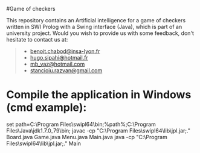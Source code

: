 #Game of checkers

This repository contains an Artificial intelligence for a game of checkers written in SWI Prolog with a Swing interface (Java), which is part of an university project. 
Would you wish to provide us with some feedback, don't hesitate to contact us at: 
 > - benoit.chabod@insa-lyon.fr <br />
 > - hugo.sipahi@hotmail.fr <br />
 > - mb_vaz@hotmail.com <br />
 > - stancioiu.razvan@gmail.com <br />

# Compile the application in Windows (cmd example):

set path=C:\Program Files\swipl64\bin;%path%;C:\Program Files\Java\jdk1.7.0_79\bin;
javac -cp "C:\Program Files\swipl64\lib\jpl.jar;." Board.java Game.java Menu.java Main.java
java -cp "C:\Program Files\swipl64\lib\jpl.jar;." Main